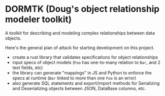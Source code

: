 # DORMTK (Doug's object relationship modeler toolkit)
A toolkit for describing and modeling complex relationships between data objects.

Here's the general plan of attack for starting development on this project.
- create a rust library that validates specifications for object relationships
- input specs of object models (`Foo` has one-to-many relation to `Bar`, and 2 text fields, etc)
- the library can generate "mappings" in JS and Python to enforce the specs at runtime (`Bar` linked to more than one `Foo` is an error)
- also generate SQL statements and export/import methods for Serializing and Deserializing objects between JSON, DataBase columns, etc.
